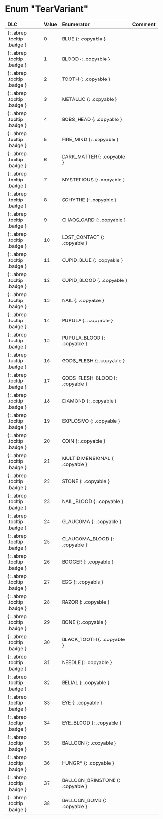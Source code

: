 # Enum "TearVariant"
|DLC|Value|Enumerator|Comment|
|:--|:--|:--|:--|
|[ ](#){: .abrep .tooltip .badge }|0 |BLUE {: .copyable } |  | 
|[ ](#){: .abrep .tooltip .badge }|1 |BLOOD {: .copyable } |  | 
|[ ](#){: .abrep .tooltip .badge }|2 |TOOTH {: .copyable } |  | 
|[ ](#){: .abrep .tooltip .badge }|3 |METALLIC {: .copyable } |  | 
|[ ](#){: .abrep .tooltip .badge }|4 |BOBS_HEAD {: .copyable } |  | 
|[ ](#){: .abrep .tooltip .badge }|5 |FIRE_MIND {: .copyable } |  | 
|[ ](#){: .abrep .tooltip .badge }|6 |DARK_MATTER {: .copyable } |  | 
|[ ](#){: .abrep .tooltip .badge }|7 |MYSTERIOUS {: .copyable } |  | 
|[ ](#){: .abrep .tooltip .badge }|8 |SCHYTHE {: .copyable } |  | 
|[ ](#){: .abrep .tooltip .badge }|9 |CHAOS_CARD {: .copyable } |  | 
|[ ](#){: .abrep .tooltip .badge }|10 |LOST_CONTACT {: .copyable } |  | 
|[ ](#){: .abrep .tooltip .badge }|11 |CUPID_BLUE {: .copyable } |  | 
|[ ](#){: .abrep .tooltip .badge }|12 |CUPID_BLOOD {: .copyable } |  | 
|[ ](#){: .abrep .tooltip .badge }|13 |NAIL {: .copyable } |  | 
|[ ](#){: .abrep .tooltip .badge }|14 |PUPULA {: .copyable } |  | 
|[ ](#){: .abrep .tooltip .badge }|15 |PUPULA_BLOOD {: .copyable } |  | 
|[ ](#){: .abrep .tooltip .badge }|16 |GODS_FLESH {: .copyable } |  | 
|[ ](#){: .abrep .tooltip .badge }|17 |GODS_FLESH_BLOOD {: .copyable } |  | 
|[ ](#){: .abrep .tooltip .badge }|18 |DIAMOND {: .copyable } |  | 
|[ ](#){: .abrep .tooltip .badge }|19 |EXPLOSIVO {: .copyable } |  | 
|[ ](#){: .abrep .tooltip .badge }|20 |COIN {: .copyable } |  | 
|[ ](#){: .abrep .tooltip .badge }|21 |MULTIDIMENSIONAL {: .copyable } |  | 
|[ ](#){: .abrep .tooltip .badge }|22 |STONE {: .copyable } |  | 
|[ ](#){: .abrep .tooltip .badge }|23 |NAIL_BLOOD {: .copyable } |  | 
|[ ](#){: .abrep .tooltip .badge }|24 |GLAUCOMA {: .copyable } |  | 
|[ ](#){: .abrep .tooltip .badge }|25 |GLAUCOMA_BLOOD {: .copyable } |  | 
|[ ](#){: .abrep .tooltip .badge }|26 |BOOGER {: .copyable } |  | 
|[ ](#){: .abrep .tooltip .badge }|27 |EGG {: .copyable } |  | 
|[ ](#){: .abrep .tooltip .badge }|28 |RAZOR {: .copyable } |  | 
|[ ](#){: .abrep .tooltip .badge }|29 |BONE {: .copyable } |  | 
|[ ](#){: .abrep .tooltip .badge }|30 |BLACK_TOOTH {: .copyable } |  | 
|[ ](#){: .abrep .tooltip .badge }|31 |NEEDLE {: .copyable } |  | 
|[ ](#){: .abrep .tooltip .badge }|32 |BELIAL {: .copyable } |  | 
|[ ](#){: .abrep .tooltip .badge }|33 |EYE {: .copyable } |  | 
|[ ](#){: .abrep .tooltip .badge }|34 |EYE_BLOOD {: .copyable } |  | 
|[ ](#){: .abrep .tooltip .badge }|35 |BALLOON {: .copyable } |  | 
|[ ](#){: .abrep .tooltip .badge }|36 |HUNGRY {: .copyable } |  | 
|[ ](#){: .abrep .tooltip .badge }|37 |BALLOON_BRIMSTONE {: .copyable } |  | 
|[ ](#){: .abrep .tooltip .badge }|38 |BALLOON_BOMB {: .copyable } |  | 